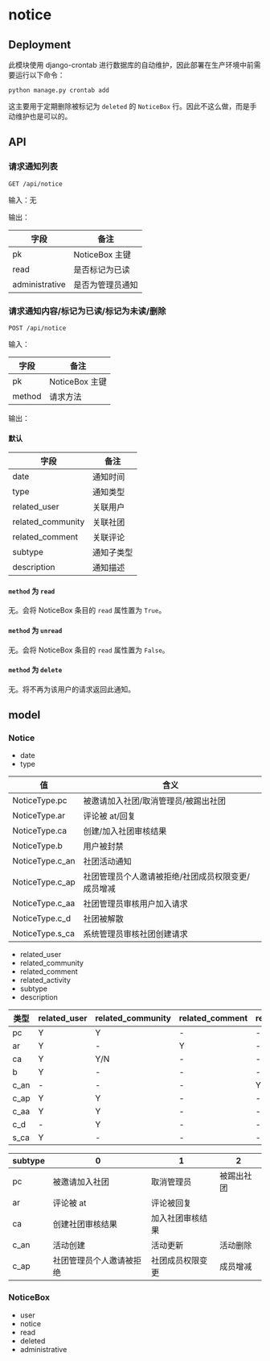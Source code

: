 # notice

## Deployment

此模块使用 django-crontab 进行数据库的自动维护，因此部署在生产环境中前需要运行以下命令：

```shell
python manage.py crontab add
```

这主要用于定期删除被标记为 `deleted` 的 `NoticeBox` 行。因此不这么做，而是手动维护也是可以的。

## API

### 请求通知列表

`GET /api/notice`

输入：无

输出：

| 字段 | 备注 |
| -- | -- |
| pk | NoticeBox 主键 |
| read | 是否标记为已读 |
| administrative | 是否为管理员通知 |

### 请求通知内容/标记为已读/标记为未读/删除

`POST /api/notice`

输入：

| 字段 | 备注 |
| -- | -- |
| pk | NoticeBox 主键 |
| method | 请求方法 |

输出：

#### 默认

| 字段 | 备注 |
| -- | -- |
| date | 通知时间 |
| type | 通知类型 |
| related_user | 关联用户 |
| related_community | 关联社团 |
| related_comment | 关联评论 |
| subtype | 通知子类型 |
| description | 通知描述 |

#### `method` 为 `read`

无。会将 NoticeBox 条目的 `read` 属性置为 `True`。

#### `method` 为 `unread`

无。会将 NoticeBox 条目的 `read` 属性置为 `False`。

#### `method` 为 `delete`

无。将不再为该用户的请求返回此通知。

## model

### Notice

+ date
+ type

| 值               | 含义                                               |
| ---------------- | -------------------------------------------------- |
| NoticeType.pc   | 被邀请加入社团/取消管理员/被踢出社团          |
| NoticeType.ar   | 评论被 at/回复                                     |
| NoticeType.ca   | 创建/加入社团审核结果                              |
| NoticeType.b    | 用户被封禁                                         |
| NoticeType.c_an   | 社团活动通知                               |
| NoticeType.c_ap | 社团管理员个人邀请被拒绝/社团成员权限变更/成员增减 |
| NoticeType.c_aa | 社团管理员审核用户加入请求                         |
| NoticeType.c_d  | 社团被解散                                         |
| NoticeType.s_ca | 系统管理员审核社团创建请求                         |

+ related_user
+ related_community
+ related_comment
+ related_activity
+ subtype
+ description

| 类型 | related_user | related_community | related_comment | related_activity | subtype | description |
| ---- | ------------ | ----------------- | --------------- | ---------------- | ------- | ----------- |
| pc   | Y            | Y                 | -               | -                | Y       | -           |
| ar   | Y            | -                 | Y               | -                | Y       | -           |
| ca   | Y            | Y/N               | -               | -                | Y       | Y           |
| b    | Y            | -                 | -               | -                | -       | Y           |
| c_an | -            | -                 | -               | Y                | Y       | -           |
| c_ap | Y            | Y                 | -               | -                | Y       | -           |
| c_aa | Y            | Y                 | -               | -                | -       | Y           |
| c_d  | -            | Y                 | -               | -                | -       | Y           |
| s_ca | Y            | -                 | -               | -                | -       | Y           |

| subtype | 0                        | 1                | 2          |
| ------- | ------------------------ | ---------------- | ---------- |
| pc      | 被邀请加入社团           | 取消管理员       | 被踢出社团 |
| ar      | 评论被 at                | 评论被回复       |            |
| ca      | 创建社团审核结果         | 加入社团审核结果 |            |
| c_an    | 活动创建                 | 活动更新         | 活动删除   |
| c_ap    | 社团管理员个人邀请被拒绝 | 社团成员权限变更 | 成员增减   |

### NoticeBox

+ user
+ notice
+ read
+ deleted
+ administrative
